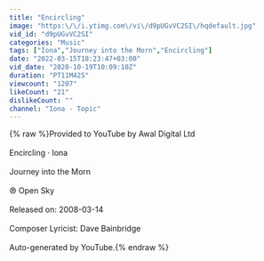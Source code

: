 ```yaml
---
title: "Encircling"
image: "https:\/\/i.ytimg.com\/vi\/d9pUGvVC2SI\/hqdefault.jpg"
vid_id: "d9pUGvVC2SI"
categories: "Music"
tags: ["Iona","Journey into the Morn","Encircling"]
date: "2022-03-15T18:23:47+03:00"
vid_date: "2020-10-19T10:09:10Z"
duration: "PT11M42S"
viewcount: "1207"
likeCount: "21"
dislikeCount: ""
channel: "Iona - Topic"
---
```

{% raw %}Provided to YouTube by Awal Digital Ltd<br /><br />Encircling · Iona<br /><br />Journey into the Morn<br /><br />℗ Open Sky<br /><br />Released on: 2008-03-14<br /><br />Composer  Lyricist: Dave Bainbridge<br /><br />Auto-generated by YouTube.{% endraw %}
